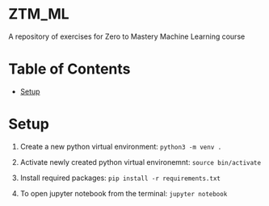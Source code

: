 # ZTM_ML
A repository of exercises for Zero to Mastery Machine Learning course

Table of Contents
=================
* [Setup](#Setup)

# Setup
1. Create a new python virtual environment:
`python3 -m venv .`

2. Activate newly created python virtual environemnt:
`source bin/activate`

3. Install required packages:
`pip install -r requirements.txt`

4. To open jupyter notebook from the terminal:
`jupyter notebook`
